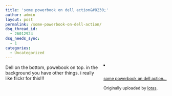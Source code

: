 ```yaml
---
title: 'some powerbook on dell action&#8230;'
author: admin
layout: post
permalink: /some-powerbook-on-dell-action/
dsq_thread_id:
  - 26012924
dsq_needs_sync:
  - 1
categories:
  - Uncategorized
---
```

<div style="float: right; margin-left: 10px; margin-bottom: 10px;">
  <a href="http://www.flickr.com/photos/37996640939@N01/7239315/" title="photo sharing"><img src="http://photos7.flickr.com/7239315_71a80a91a4_m.jpg" alt style="border: solid 2px #000000;" /></a><br /> <br /> <span style="font-size: 0.9em; margin-top: 0px;"><br /> <a href="http://www.flickr.com/photos/37996640939@N01/7239315/">some powerbook on dell action&#8230;</a><br /> <br /> Originally uploaded by <a href="http://www.flickr.com/people/37996640939@N01/">lotas</a>.<br /> </span>
</div>

Dell on the bottom, powebook on top. in the background you have other things. i really like flickr for this!!!  
<br clear="all" />